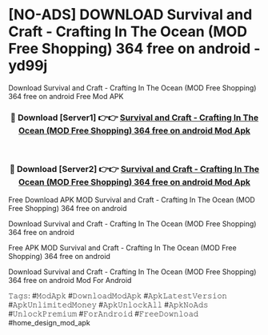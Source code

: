 # [NO-ADS] DOWNLOAD Survival and Craft - Crafting In The Ocean (MOD Free Shopping) 364 free on android - yd99j
Download Survival and Craft - Crafting In The Ocean (MOD Free Shopping) 364 free on android Free Mod APK

<div align="center">
<h3>🔴 Download [Server1] 👉👉 <a href="https://apk-comot.site?title=Survival_and_Craft_-_Crafting_In_The_Ocean_(MOD_Free_Shopping)_364_free_on_android">Survival and Craft - Crafting In The Ocean (MOD Free Shopping) 364 free on android Mod Apk</a></h3><br>

<h3>🔴 Download [Server2] 👉👉 <a href="https://apk-comot.site?title=Survival_and_Craft_-_Crafting_In_The_Ocean_(MOD_Free_Shopping)_364_free_on_android">Survival and Craft - Crafting In The Ocean (MOD Free Shopping) 364 free on android Mod Apk</a></h3>
</div>


Free Download APK MOD Survival and Craft - Crafting In The Ocean (MOD Free Shopping) 364 free on android

Download Survival and Craft - Crafting In The Ocean (MOD Free Shopping) 364 free on android 

Free APK MOD Survival and Craft - Crafting In The Ocean (MOD Free Shopping) 364 free on android 

Download Survival and Craft - Crafting In The Ocean (MOD Free Shopping) 364 free on android Mod For Android

𝚃𝚊𝚐𝚜: #𝙼𝚘𝚍𝙰𝚙𝚔 #𝙳𝚘𝚠𝚗𝚕𝚘𝚊𝚍𝙼𝚘𝚍𝙰𝚙𝚔 #𝙰𝚙𝚔𝙻𝚊𝚝𝚎𝚜𝚝𝚅𝚎𝚛𝚜𝚒𝚘𝚗 #𝙰𝚙𝚔𝚄𝚗𝚕𝚒𝚖𝚒𝚝𝚎𝚍𝙼𝚘𝚗𝚎𝚢 #𝙰𝚙𝚔𝚄𝚗𝚕𝚘𝚌𝚔𝙰𝚕𝚕 #𝙰𝚙𝚔𝙽𝚘𝙰𝚍𝚜 #𝚄𝚗𝚕𝚘𝚌𝚔𝙿𝚛𝚎𝚖𝚒𝚞𝚖 #𝙵𝚘𝚛𝙰𝚗𝚍𝚛𝚘𝚒𝚍 #𝙵𝚛𝚎𝚎𝙳𝚘𝚠𝚗𝚕𝚘𝚊𝚍 #home_design_mod_apk